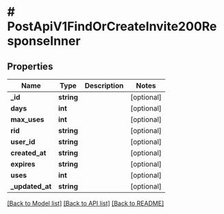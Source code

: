 # # PostApiV1FindOrCreateInvite200ResponseInner

## Properties

Name | Type | Description | Notes
------------ | ------------- | ------------- | -------------
**_id** | **string** |  | [optional]
**days** | **int** |  | [optional]
**max_uses** | **int** |  | [optional]
**rid** | **string** |  | [optional]
**user_id** | **string** |  | [optional]
**created_at** | **string** |  | [optional]
**expires** | **string** |  | [optional]
**uses** | **int** |  | [optional]
**_updated_at** | **string** |  | [optional]

[[Back to Model list]](../../README.md#models) [[Back to API list]](../../README.md#endpoints) [[Back to README]](../../README.md)
